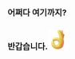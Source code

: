 ### 어쩌다 여기까지?
### 반갑습니다.<img src="https://github.com/soduma/soduma/blob/main/giphy.gif?raw=true" width="40px">

<!---
soduma/soduma is a ✨ special ✨ repository because its `README.md` (this file) appears on your GitHub profile.
You can click the Preview link to take a look at your changes.
--->
